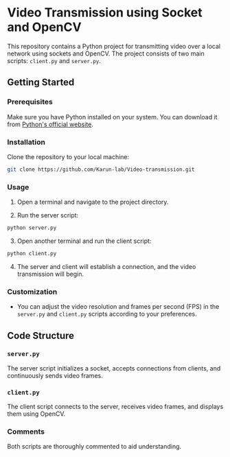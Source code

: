 # Video Transmission using Socket and OpenCV

This repository contains a Python project for transmitting video over a local network using sockets and OpenCV. The project consists of two main scripts: `client.py` and `server.py`.

## Getting Started

### Prerequisites

Make sure you have Python installed on your system. You can download it from [Python's official website](https://www.python.org/).

### Installation

Clone the repository to your local machine:

```bash
git clone https://github.com/Karun-lab/Video-transmission.git
```

### Usage

1. Open a terminal and navigate to the project directory.

2. Run the server script:

```bash
python server.py
```

3. Open another terminal and run the client script:

```bash
python client.py
```

4. The server and client will establish a connection, and the video transmission will begin.

### Customization

- You can adjust the video resolution and frames per second (FPS) in the `server.py` and `client.py` scripts according to your preferences.


## Code Structure

### `server.py`

The server script initializes a socket, accepts connections from clients, and continuously sends video frames.

### `client.py`

The client script connects to the server, receives video frames, and displays them using OpenCV.

### Comments

Both scripts are thoroughly commented to aid understanding.
